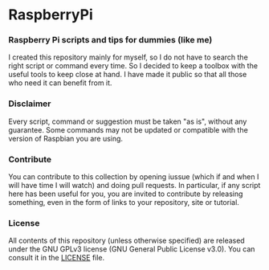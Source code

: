 # RaspberryPi
### Raspberry Pi scripts and tips for dummies (like me)

I created this repository mainly for myself, so I do not have to search the right script or command every time. So I decided to keep a toolbox with the useful tools to keep close at hand.
I have made it public so that all those who need it can benefit from it.

### Disclaimer
Every script, command or suggestion must be taken "as is", without any guarantee. Some commands may not be updated or compatible with the version of Raspbian you are using.

### Contribute
You can contribute to this collection by opening iussue (which if and when I will have time I will watch) and doing pull requests.
In particular, if any script here has been useful for you, you are invited to contribute by releasing something, even in the form of links to your repository, site or tutorial.

### License
All contents of this repository (unless otherwise specified) are released under the GNU GPLv3 license (GNU General Public License v3.0). You can consult it in the [LICENSE](LICENSE) file.
